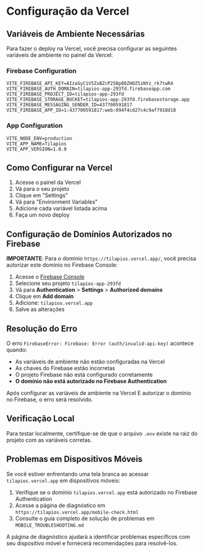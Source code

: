 # Configuração da Vercel

## Variáveis de Ambiente Necessárias

Para fazer o deploy na Vercel, você precisa configurar as seguintes variáveis de ambiente no painel da Vercel:

### Firebase Configuration
```
VITE_FIREBASE_API_KEY=AIzaSyC1V5ZxBZcP250p80ZHOZ5iNYz_rk7twR4
VITE_FIREBASE_AUTH_DOMAIN=tilapios-app-293fd.firebaseapp.com
VITE_FIREBASE_PROJECT_ID=tilapios-app-293fd
VITE_FIREBASE_STORAGE_BUCKET=tilapios-app-293fd.firebasestorage.app
VITE_FIREBASE_MESSAGING_SENDER_ID=437700591817
VITE_FIREBASE_APP_ID=1:437700591817:web:094f4cd27c4c9af7918d18
```

### App Configuration
```
VITE_NODE_ENV=production
VITE_APP_NAME=Tilapios
VITE_APP_VERSION=1.0.0
```

## Como Configurar na Vercel

1. Acesse o painel da Vercel
2. Vá para o seu projeto
3. Clique em "Settings"
4. Vá para "Environment Variables"
5. Adicione cada variável listada acima
6. Faça um novo deploy

## Configuração de Domínios Autorizados no Firebase

**IMPORTANTE**: Para o domínio `https://tilapios.vercel.app/`, você precisa autorizar este domínio no Firebase Console:

1. Acesse o [Firebase Console](https://console.firebase.google.com/)
2. Selecione seu projeto `tilapios-app-293fd`
3. Vá para **Authentication** > **Settings** > **Authorized domains**
4. Clique em **Add domain**
5. Adicione: `tilapios.vercel.app`
6. Salve as alterações

## Resolução do Erro

O erro `FirebaseError: Firebase: Error (auth/invalid-api-key)` acontece quando:
- As variáveis de ambiente não estão configuradas na Vercel
- As chaves do Firebase estão incorretas
- O projeto Firebase não está configurado corretamente
- **O domínio não está autorizado no Firebase Authentication**

Após configurar as variáveis de ambiente na Vercel E autorizar o domínio no Firebase, o erro será resolvido.

## Verificação Local

Para testar localmente, certifique-se de que o arquivo `.env` existe na raiz do projeto com as variáveis corretas.

## Problemas em Dispositivos Móveis

Se você estiver enfrentando uma tela branca ao acessar `tilapios.vercel.app` em dispositivos móveis:

1. Verifique se o domínio `tilapios.vercel.app` está autorizado no Firebase Authentication
2. Acesse a página de diagnóstico em `https://tilapios.vercel.app/mobile-check.html`
3. Consulte o guia completo de solução de problemas em `MOBILE_TROUBLESHOOTING.md`

A página de diagnóstico ajudará a identificar problemas específicos com seu dispositivo móvel e fornecerá recomendações para resolvê-los.